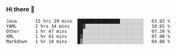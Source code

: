 ### Hi there 👋

<!--
**urzz/urzz** is a ✨ _special_ ✨ repository because its `README.md` (this file) appears on your GitHub profile.

Here are some ideas to get you started:

- 🔭 I’m currently working on ...
- 🌱 I’m currently learning ...
- 👯 I’m looking to collaborate on ...
- 🤔 I’m looking for help with ...
- 💬 Ask me about ...
- 📫 How to reach me: ...
- 😄 Pronouns: ...
- ⚡ Fun fact: ...
-->

<!--START_SECTION:waka-->
```text
Java       15 hrs 29 mins  ████████████████░░░░░░░░░   63.92 % 
YAML       2 hrs 34 mins   ██▓░░░░░░░░░░░░░░░░░░░░░░   10.65 % 
Other      1 hr 47 mins    ██░░░░░░░░░░░░░░░░░░░░░░░   07.39 % 
XML        1 hr 41 mins    █▓░░░░░░░░░░░░░░░░░░░░░░░   07.00 % 
Markdown   1 hr 10 mins    █▒░░░░░░░░░░░░░░░░░░░░░░░   04.88 % 
```
<!--END_SECTION:waka-->
